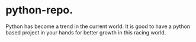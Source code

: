 # python-repo.
Python has become a trend in the current world. It is good to have a python based project in your hands for better growth in this racing world.

